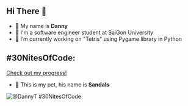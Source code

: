 ## Hi There 👋

- 🌱 My name is **Danny**
- 🔭 I'm a software engineer student at SaiGon University
- 🔨 I’m currently working on "Tetris" using Pygame library in Python

## #30NitesOfCode:
[Check out my progress!](https://www.codedex.io/@DannyT/30-nites-of-code)

- 🐾 This is my pet, his name is **Sandals**

![@DannyT #30NitesOfCode](https://www.codedex.io/api/petStatus?user=DannyT)

<!--
**DannyTheKO/DannyTheKO** is a ✨ _special_ ✨ repository because its `README.md` (this file) appears on your GitHub profile.

Here are some ideas to get you started:

- 🔭 I’m currently working on ...
- 🌱 I’m currently learning ...
- 👯 I’m looking to collaborate on ...
- 🤔 I’m looking for help with ...
- 💬 Ask me about ...
- 📫 How to reach me: ...
- 😄 Pronouns: ...
- ⚡ Fun fact: ...
-->
